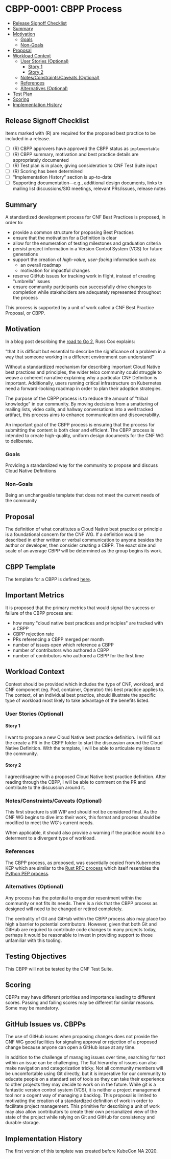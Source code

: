 <!-- Created from CBPP template v1.0
     Major: changes when we add or remove sections or demands for information
     Minor: changes when we alter formatting without changing content requirements
     Keep the first line of this comment in your best practice,
     to help us track formatting updates -->

# **CBPP-0001: CBPP Process**

- [Release Signoff Checklist](#release-signoff-checklist)
- [Summary](#summary)
- [Motivation](#motivation)
  - [Goals](#goals)
  - [Non-Goals](#non-goals)
- [Proposal](#proposal)
- [Workload Context](#workload-context)
  - [User Stories (Optional)](#user-stories-optional)
    - [Story 1](#story-1)
    - [Story 2](#story-2)
  - [Notes/Constraints/Caveats (Optional)](#notesconstraintscaveats-optional)
  - [References](#references)
  - [Alternatives (Optional)](#alternatives-optional)
- [Test Plan](#testing-objectives)
- [Scoring](#scoring)
- [Implementation History](#implementation-history)

## **Release Signoff Checklist**

Items marked with (R) are required for the proposed best practice to be included in a release.

- [ ] (R) CBPP approvers have approved the CBPP status as `implementable`
- [ ] (R) CBPP summary, motivation and best practice details are appropriately documented
- [ ] (R) Test plan is in place, giving consideration to CNF Test Suite input
- [ ] (R) Scoring has been determined
- [ ]   "Implementation History" section is up-to-date
- [ ]    Supporting documentation—e.g., additional design documents, links to mailing list discussions/SIG meetings, relevant PRs/issues, release notes

## **Summary**

A standardized development process for CNF Best Practices is proposed, in order to:

- provide a common structure for proposing Best Practices
- ensure that the motivation for a Definition is clear
- allow for the enumeration of testing milestones and graduation criteria
- persist project information in a Version Control System (VCS) for future generations
- support the creation of _high-value, user-facing_ information such as:
  - an overall roadmap
  - motivation for impactful changes
- reserve GitHub issues for tracking work in flight, instead of creating "umbrella" issues
- ensure community participants can successfully drive changes to completion while stakeholders are adequately represented throughout the process

This process is supported by a unit of work called a CNF Best Practice Proposal, or CBPP.

## **Motivation**

In a blog post describing the [road to Go 2](https://blog.golang.org/toward-go2), Russ Cox explains:

“that it is difficult but essential to describe the significance of a problem in a way that someone working in a different environment can understand”

Without a standardized mechanism for describing important Cloud Native best practices and principles, the wider telco community could struggle to weave a coherent narrative explaining why a particular CNF Definition is important. Additionally, users running critical infrastructure on Kubernetes need a forward-looking roadmap in order to plan their adoption strategies.

The purpose of the CBPP process is to reduce the amount of "tribal knowledge" in our community. By moving decisions from a smattering of mailing lists, video calls, and hallway conversations into a well tracked artifact, this process aims to enhance communication and discoverability.

An important goal of the CBPP process is ensuring that the process for submitting the content is both clear and efficient. The CBPP process is intended to create high-quality, uniform design documents for the CNF WG to deliberate.

### **Goals**

Providing a standardized way for the community to propose and discuss Cloud Native Definitions

### **Non-Goals**

Being an unchangeable template that does not meet the current needs of the community

## **Proposal**

The definition of what constitutes a Cloud Native best practice or principle is a foundational concern for the CNF WG. If a definition would be described in either written or verbal communication to anyone besides the author or developer, then consider creating a CBPP. The exact size and scale of an average CBPP will be determined as the group begins its work.

## **CBPP Template**

The template for a CBPP is defined [here](./NNNN-cbpp-template.md).

## **Important Metrics**

It is proposed that the primary metrics that would signal the success or failure of the CBPP process are:

- how many "cloud native best practices and principles" are tracked with a CBPP
- CBPP rejection rate
- PRs referencing a CBPP merged per month
- number of issues open which reference a CBPP
- number of contributors who authored a CBPP
- number of contributors who authored a CBPP for the first time

## **Workload Context**

Context should be provided which includes the type of CNF, workload, and CNF component (eg. Pod, container, Operator) this best practice applies to. The context, of an individual best practice, should illustrate the specific type of workload most likely to take advantage of the benefits listed.

### **User Stories (Optional)**

#### **Story 1**

I want to propose a new Cloud Native best practice definition. I will fill out the create a PR in the CBPP folder to start the discussion around the Cloud Native Definition. With the template, I will be able to articulate my ideas to the community.

#### **Story 2**

I agree/disagree with a proposed Cloud Native best practice definition. After reading through the CBPP, I will be able to comment on the PR and contribute to the discussion around it.

### **Notes/Constraints/Caveats (Optional)**

This first structure is still WIP and should not be considered final. As the CNF WG begins to dive into their work, this format and process should be modified to meet the WG's current needs.

When applicable, it should also provide a warning if the practice would be a determent to a divergent type of workload.

### **References**

The CBPP process, as proposed, was essentially copied from Kubernetes KEP which are similar to the [Rust RFC process](https://github.com/rust-lang/rfcs) which itself resembles the [Python PEP process](https://www.python.org/dev/peps/pep-0001/).

### **Alternatives (Optional)**

Any process has the potential to engender resentment within the community or not fits its needs. There is a risk that the CBPP process as designed will need to be changed or retired completely.

The centrality of Git and GitHub within the CBPP process also may place too high a barrier to potential contributors. However, given that both Git and GitHub are required to contribute code changes to many projects today, perhaps it would be reasonable to invest in providing support to those unfamiliar with this tooling.

## **Testing Objectives**

This CBPP will not be tested by the CNF Test Suite.

## **Scoring**

CBPPs may have different priorities and importance leading to different scores. Passing and failing scores may be different for similar reasons. Some may be mandatory.

## **GitHub Issues vs. CBPPs**

The use of GitHub issues when proposing changes does not provide the CNF WG good facilities for signaling approval or rejection of a proposed change because anyone can open a GitHub issue at any time.

In addition to the challenge of managing issues over time, searching for text within an issue can be challenging. The flat hierarchy of issues can also make navigation and categorization tricky. Not all community members will be uncomfortable using Git directly, but it is imperative for our community to educate people on a standard set of tools so they can take their experience to other projects they may decide to work on in the future. While git is a fantastic version control system (VCS), it is neither a project management tool nor a cogent way of managing a backlog. This proposal is limited to motivating the creation of a standardized definition of work in order to facilitate project management. This primitive for describing a unit of work may also allow contributors to create their own personalized view of the state of the project while relying on Git and GitHub for consistency and durable storage.

## **Implementation History**

The first version of this template was created before KubeCon NA 2020.
